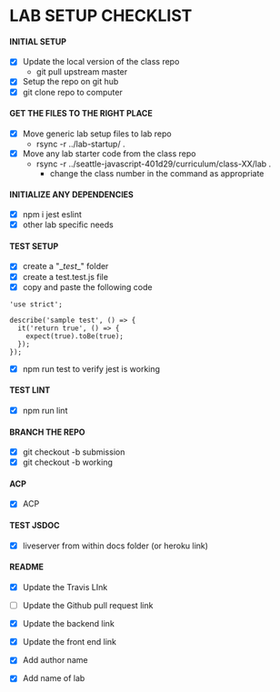 # LAB SETUP CHECKLIST
#### INITIAL SETUP
- [x] Update the local version of the class repo
  * git pull upstream master
- [x] Setup the repo on git hub
- [x] git clone repo to computer
#### GET THE FILES TO THE RIGHT PLACE
- [x] Move generic lab setup files to lab repo
  * rsync -r ../lab-startup/ .
- [x] Move any lab starter code from the class repo
  * rsync -r ../seattle-javascript-401d29/curriculum/class-XX/lab .
    * change the class number in the command as appropriate
#### INITIALIZE ANY DEPENDENCIES
- [x] npm i jest eslint
- [x] other lab specific needs
#### TEST SETUP
- [x] create a "\__test__" folder
- [x] create a test.test.js file
- [x] copy and paste the following code
```
'use strict';

describe('sample test', () => {
  it('return true', () => {
    expect(true).toBe(true);
  });
});
```
- [x] npm run test to verify jest is working
#### TEST LINT
- [x] npm run lint
#### BRANCH THE REPO
- [x] git checkout -b submission
- [x] git checkout -b working
#### ACP
- [x] ACP
#### TEST JSDOC
- [x] liveserver from within docs folder (or heroku link)
#### README
- [x] Update the Travis LInk
- [ ] Update the Github pull request link
- [x] Update the backend link
- [x] Update the front end link
- [x] Add author name
- [x] Add name of lab


